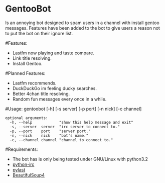 GentooBot
=========
Is an annoying bot designed to spam users in a channel with
install gentoo messages. Features have been added to the bot to give
users a reason not to put the bot on their ignore list.

#Features:
* Lastfm now playing and taste compare.
* Link title resolving.
* Install Gentoo.

#Planned Features:
* Lastfm recommends.
* DuckDuckGo im feeling ducky searches.
* Better 4chan title resolving.
* Random fun messages every once in a while.

#Usage:
	gentoobot [-h] [-s server] [-p port] [-n nick] [-c channel]
	
	optional arguments:
	  -h, --help			"show this help message and exit"
	  -s, --server	server	"irc server to connect to."
	  -p, --port	port	"server port."
	  -n, --nick	nick	"bot's name."
	  -c, --channel	channel	"channel to connect to."

#Requirements:
* The bot has is only being tested under GNU/Linux with python3.2
* [python-irc](https://pypi.python.org/pypi/irc/)
* [pylast](https://pypi.python.org/pypi/pylast)
* [BeautifulSoup4](http://www.crummy.com/software/BeautifulSoup/)

